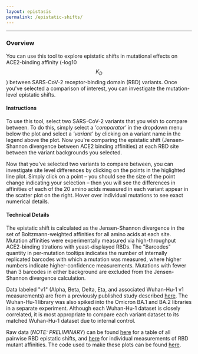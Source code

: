 ```yaml
---
layout: epistasis
permalink: /epistatic-shifts/
---
```


---

### Overview 

You can use this tool to explore epistatic shifts in mutational effects on ACE2-binding affinity (-log10 $$K_D$$) between SARS-CoV-2 receptor-binding domain (RBD) variants. Once you've selected a comparison of interest, you can investigate the mutation-level epistatic shifts. 

#### Instructions

To use this tool, select two SARS-CoV-2 variants that you wish to compare between. To do this, simply select a *'comparator'* in the dropdown menu below the plot and select a *'variant'* by clicking on a variant name in the legend above the plot. Now you're comparing the epistatic shift (Jensen-Shannon divergence between ACE2 binding affinities) at each RBD site between the variant backgrounds you selected. 

Now that you've selected two variants to compare between, you can investigate site level differences by clicking on the points in the higlighted line plot. Simply click on a point – you should see the size of the point change indicating your selection – then you will see the differences in affinities of each of the 20 amino acids measured in each variant appear in the scatter plot on the right. Hover over individual mutations to see exact numerical details.

#### Technical Details

The epistatic shift is calculated as the Jensen-Shannon divergence in the set of Boltzmann-weighted affinities for all amino acids at each site. Mutation affinities were experimentally measured via high-throughput ACE2-binding titrations with yeast-displayed RBDs. The "Barcodes" quantity in per-mutation tooltips indicates the number of internally replicated barcodes with which a mutation was measured, where higher numbers indicate higher-confidence measurements. Mutations with fewer than 3 barcodes in either background are excluded from the Jensen-Shannon divergence calculation.

Data labeled "v1" (Alpha, Beta, Delta, Eta, and associated Wuhan-Hu-1 v1 measurements) are from a previously published study described [here](https://www.science.org/doi/10.1126/science.abo7896). The Wuhan-Hu-1 library was also spiked into the Omicron BA.1 and BA.2 libraries in a separate experiment. Although each Wuhan-Hu-1 dataset is closely correlated, it is most appropriate to compare each variant dataset to its matched Wuhan-Hu-1 dataset due to internal control.


Raw data (*NOTE: PRELIMINARY*) can be found [here](https://github.com/jbloomlab/SARS-CoV-2-RBD_DMS_Omicron/blob/main/results/epistatic_shifts/JSD_versus_Wuhan1_by_target.csv) for a table of all pairwise RBD epistatic shifts, and [here](https://github.com/jbloomlab/SARS-CoV-2-RBD_DMS_Omicron/blob/main/results/final_variant_scores/final_variant_scores.csv) for individual measurements of RBD mutant affinities. The code used to make these plots can be found [here](https://github.com/jbloomlab/SARS-CoV-2-RBD_DMS_Omicron/blob/main/Epistatic-Shifts-Interactive-Visualization.ipynb). 
